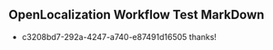 ## OpenLocalization Workflow Test MarkDown
* c3208bd7-292a-4247-a740-e87491d16505 
thanks!<!--HONumber=Feb16_HO4-->
